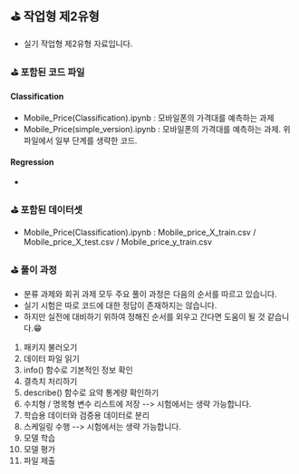 ## ⛳ 작업형 제2유형
- 실기 작업형 제2유형 자료입니다.
### ⛳ 포함된 코드 파일
#### Classification
- Mobile_Price(Classification).ipynb : 모바일폰의 가격대를 예측하는 과제
- Mobile_Price(simple_version).ipynb : 모바일폰의 가격대를 예측하는 과제. 위 파일에서 일부 단계를 생략한 코드.
#### Regression
- 
### ⛳ 포함된 데이터셋
- Mobile_Price(Classification).ipynb : Mobile_price_X_train.csv / Mobile_price_X_test.csv / Mobile_price_y_train.csv
### ⛳ 풀이 과정
- 분류 과제와 회귀 과제 모두 주요 풀이 과정은 다음의 순서를 따르고 있습니다.
- 실기 시험은 따로 코드에 대한 정답이 존재하지는 않습니다.
- 하지만 실전에 대비하기 위하여 정해진 순서를 외우고 간다면 도움이 될 것 같습니다.😁
1. 패키지 불러오기
2. 데이터 파일 읽기
3. info() 함수로 기본적인 정보 확인
4. 결측치 처리하기
5. describe() 함수로 요약 통계량 확인하기
6. 수치형 / 명목형 변수 리스트에 저장 --> 시험에서는 생략 가능합니다.
7. 학습용 데이터와 검증용 데이터로 분리
8. 스케일링 수행 --> 시험에서는 생략 가능합니다.
9. 모델 학습
10. 모델 평가
11. 파일 제출
